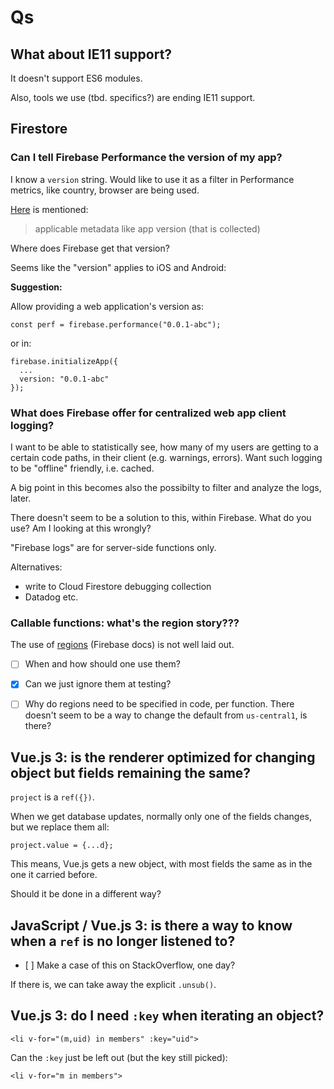# Qs

## What about IE11 support?

It doesn't support ES6 modules.

Also, tools we use (tbd. specifics?) are ending IE11 support.


## Firestore

### Can I tell Firebase Performance the version of my app?

I know a `version` string. Would like to use it as a filter in Performance metrics, like country, browser are being used.

[Here](https://firebase.google.com/docs/perf-mon/custom_traces-metrics?platform=web#attributes-and-metrics) is mentioned:

>applicable metadata like app version (that is collected)

Where does Firebase get that version?

Seems like the "version" applies to iOS and Android: 


**Suggestion:**

Allow providing a web application's version as:

```
const perf = firebase.performance("0.0.1-abc");
```

or in:

```
firebase.initializeApp({
  ...
  version: "0.0.1-abc"
});
```

### What does Firebase offer for centralized web app client logging?

I want to be able to statistically see, how many of my users are getting to a certain code paths, in their client (e.g. warnings, errors). Want such logging to be "offline" friendly, i.e. cached.

A big point in this becomes also the possibilty to filter and analyze the logs, later.

There doesn't seem to be a solution to this, within Firebase. What do you use? Am I looking at this wrongly? 

"Firebase logs" are for server-side functions only.

Alternatives:

- write to Cloud Firestore debugging collection
- Datadog etc.


### Callable functions: what's the region story???

The use of [regions](https://firebase.google.com/docs/functions/locations) (Firebase docs) is not well laid out. 

- [ ] When and how should one use them?
- [x] Can we just ignore them at testing?
- [ ] Why do regions need to be specified in code, per function. There doesn't seem to be a way to change the default from `us-central1`, is there?


## Vue.js 3: is the renderer optimized for changing object but fields remaining the same?

`project` is a `ref({})`. 

When we get database updates, normally only one of the fields changes, but we replace them all:

```
project.value = {...d};
```

This means, Vue.js gets a new object, with most fields the same as in the one it carried before.

Should it be done in a different way?


## JavaScript / Vue.js 3: is there a way to know when a `ref` is no longer listened to?

- [ ] Make a case of this on StackOverflow, one day?

If there is, we can take away the explicit `.unsub()`.


## Vue.js 3: do I need `:key` when iterating an object?

```
<li v-for="(m,uid) in members" :key="uid">
```

Can the `:key` just be left out (but the key still picked):

```
<li v-for="m in members">
```


<!-- dump it
## Airbrake: how to provide version/build info?

..for a web app

Ideally, we'd like to provide them as `new Notifier({ ... })` params.
-->
